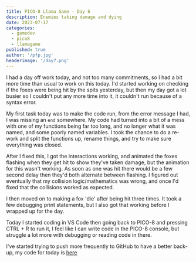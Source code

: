 ```yaml
---
title: PICO-8 Llama Game - Day 6
description: Enemies taking damage and dying
date: 2023-07-17
categories:
  - gamedev
  - pico8
  - llamagame
published: true
author: '/pfp.jpg'
headerimage: '/day7.png'
---
```


I had a day off work today, and not too many commitments, so I had a bit more time than usual to work on this today. I'd started working on checking if the foxes were being hit by the spits yesterday, but then my day got a lot busier so I couldn't put any more time into it, it couldn't run because of a syntax error.

My first task today was to make the code run, from the error message I had, I was missing an `end` somewhere. My code had turned into a bit of a mess with one of my functions being far too long, and no longer what it was named, and some poorly named variables. I took the chance to do a re-work and split the functions up, rename things, and try to make sure everything was closed.

After I fixed this, I got the interactions working, and animated the foxes flashing when they get hit to show they've taken damage, but the animation for this wasn't working. As soon as one was hit there would be a few second delay then they'd both alternate between flashing. I figured out eventually that my collision logic/mathematics was wrong, and once I'd fixed that the collisions worked as expected.

I then moved on to making a fox 'die' after being hit three times. It took a few debugging print statements, but I also got that working before I wrapped up for the day.

Today I started coding in VS Code then going back to PICO-8 and pressing CTRL + R to run it, I feel like I can write code in the PICO-8 console, but struggle a lot more with debugging or reading code in there.

I've started trying to push more frequently to GitHub to have a better back-up, my code for today is [here](https://github.com/soph-em/llamasurvivors/blob/b42632e33a86c3985ec8125089e1cf3aad8abc83/game.p8)
